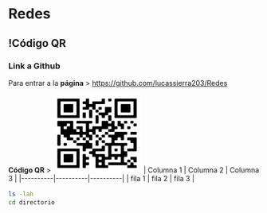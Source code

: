 # Redes
##  !Código QR 
### Link a Github
Para entrar a la **página** > https://github.com/lucassierra203/Redes

**Código QR** > 
![](https://github.com/lucassierra203/Redes/blob/main/qr-proyecto2.jpg?raw=true)
| Columna 1 | Columna 2 | Columna 3 |
|----------|----------|----------|
| fila 1    | fila 2   | fila 3   |

```bash
ls -lah
cd directorio
```
